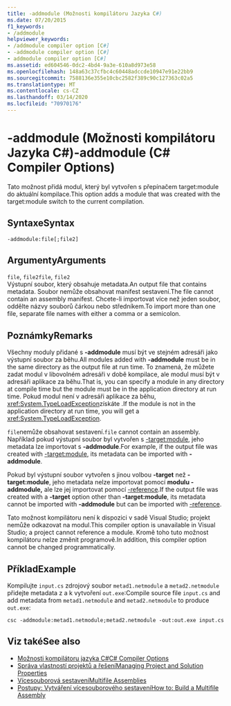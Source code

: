 ```yaml
---
title: -addmodule (Možnosti kompilátoru Jazyka C#)
ms.date: 07/20/2015
f1_keywords:
- /addmodule
helpviewer_keywords:
- /addmodule compiler option [C#]
- -addmodule compiler option [C#]
- addmodule compiler option [C#]
ms.assetid: ed604546-0dc2-4bd4-9a3e-610a8d973e58
ms.openlocfilehash: 148a63c37cfbc4c60448adccde10947e91e22bb9
ms.sourcegitcommit: 7588136e355e10cbc2582f389c90c127363c02a5
ms.translationtype: MT
ms.contentlocale: cs-CZ
ms.lasthandoff: 03/14/2020
ms.locfileid: "70970176"
---
```

# <a name="-addmodule-c-compiler-options"></a><span data-ttu-id="4e3b2-102">-addmodule (Možnosti kompilátoru Jazyka C#)</span><span class="sxs-lookup"><span data-stu-id="4e3b2-102">-addmodule (C# Compiler Options)</span></span>
<span data-ttu-id="4e3b2-103">Tato možnost přidá modul, který byl vytvořen s přepínačem target:module do aktuální kompilace.</span><span class="sxs-lookup"><span data-stu-id="4e3b2-103">This option adds a module that was created with the target:module switch to the current compilation.</span></span>  
  
## <a name="syntax"></a><span data-ttu-id="4e3b2-104">Syntaxe</span><span class="sxs-lookup"><span data-stu-id="4e3b2-104">Syntax</span></span>  
  
```console  
-addmodule:file[;file2]  
```  
  
## <a name="arguments"></a><span data-ttu-id="4e3b2-105">Argumenty</span><span class="sxs-lookup"><span data-stu-id="4e3b2-105">Arguments</span></span>  
 <span data-ttu-id="4e3b2-106">`file`, `file2`</span><span class="sxs-lookup"><span data-stu-id="4e3b2-106">`file`, `file2`</span></span>  
 <span data-ttu-id="4e3b2-107">Výstupní soubor, který obsahuje metadata.</span><span class="sxs-lookup"><span data-stu-id="4e3b2-107">An output file that contains metadata.</span></span> <span data-ttu-id="4e3b2-108">Soubor nemůže obsahovat manifest sestavení.</span><span class="sxs-lookup"><span data-stu-id="4e3b2-108">The file cannot contain an assembly manifest.</span></span> <span data-ttu-id="4e3b2-109">Chcete-li importovat více než jeden soubor, oddělte názvy souborů čárkou nebo středníkem.</span><span class="sxs-lookup"><span data-stu-id="4e3b2-109">To import more than one file, separate file names with either a comma or a semicolon.</span></span>  
  
## <a name="remarks"></a><span data-ttu-id="4e3b2-110">Poznámky</span><span class="sxs-lookup"><span data-stu-id="4e3b2-110">Remarks</span></span>  
 <span data-ttu-id="4e3b2-111">Všechny moduly přidané s **-addmodule** musí být ve stejném adresáři jako výstupní soubor za běhu.</span><span class="sxs-lookup"><span data-stu-id="4e3b2-111">All modules added with **-addmodule** must be in the same directory as the output file at run time.</span></span> <span data-ttu-id="4e3b2-112">To znamená, že můžete zadat modul v libovolném adresáři v době kompilace, ale modul musí být v adresáři aplikace za běhu.</span><span class="sxs-lookup"><span data-stu-id="4e3b2-112">That is, you can specify a module in any directory at compile time but the module must be in the application directory at run time.</span></span> <span data-ttu-id="4e3b2-113">Pokud modul není v adresáři aplikace za běhu, <xref:System.TypeLoadException>získáte .</span><span class="sxs-lookup"><span data-stu-id="4e3b2-113">If the module is not in the application directory at run time, you will get a <xref:System.TypeLoadException>.</span></span>  
  
 <span data-ttu-id="4e3b2-114">`file`nemůže obsahovat sestavení.</span><span class="sxs-lookup"><span data-stu-id="4e3b2-114">`file` cannot contain an assembly.</span></span> <span data-ttu-id="4e3b2-115">Například pokud výstupní soubor byl vytvořen s [-target:module](./target-module-compiler-option.md), jeho metadata lze importovat s **-addmodule**.</span><span class="sxs-lookup"><span data-stu-id="4e3b2-115">For example, if the output file was created with [-target:module](./target-module-compiler-option.md), its metadata can be imported with **-addmodule**.</span></span>  
  
 <span data-ttu-id="4e3b2-116">Pokud byl výstupní soubor vytvořen s jinou volbou **-target** než **-target:module**, jeho metadata nelze importovat pomocí **modulu -addmodule,** ale lze jej importovat pomocí [-reference](./reference-compiler-option.md).</span><span class="sxs-lookup"><span data-stu-id="4e3b2-116">If the output file was created with a **-target** option other than **-target:module**, its metadata cannot be imported with **-addmodule** but can be imported with [-reference](./reference-compiler-option.md).</span></span>  
  
 <span data-ttu-id="4e3b2-117">Tato možnost kompilátoru není k dispozici v sadě Visual Studio; projekt nemůže odkazovat na modul.</span><span class="sxs-lookup"><span data-stu-id="4e3b2-117">This compiler option is unavailable in Visual Studio; a project cannot reference a module.</span></span> <span data-ttu-id="4e3b2-118">Kromě toho tuto možnost kompilátoru nelze změnit programově.</span><span class="sxs-lookup"><span data-stu-id="4e3b2-118">In addition, this compiler option cannot be changed programmatically.</span></span>  
  
## <a name="example"></a><span data-ttu-id="4e3b2-119">Příklad</span><span class="sxs-lookup"><span data-stu-id="4e3b2-119">Example</span></span>  
 <span data-ttu-id="4e3b2-120">Kompilujte `input.cs` zdrojový soubor `metad1.netmodule` a `metad2.netmodule` přidejte metadata z a k vytvoření `out.exe`:</span><span class="sxs-lookup"><span data-stu-id="4e3b2-120">Compile source file `input.cs` and add metadata from `metad1.netmodule` and `metad2.netmodule` to produce `out.exe`:</span></span>  
  
```console  
csc -addmodule:metad1.netmodule;metad2.netmodule -out:out.exe input.cs  
```  
  
## <a name="see-also"></a><span data-ttu-id="4e3b2-121">Viz také</span><span class="sxs-lookup"><span data-stu-id="4e3b2-121">See also</span></span>

- [<span data-ttu-id="4e3b2-122">Možnosti kompilátoru jazyka C#</span><span class="sxs-lookup"><span data-stu-id="4e3b2-122">C# Compiler Options</span></span>](./index.md)
- [<span data-ttu-id="4e3b2-123">Správa vlastností projektů a řešení</span><span class="sxs-lookup"><span data-stu-id="4e3b2-123">Managing Project and Solution Properties</span></span>](/visualstudio/ide/managing-project-and-solution-properties)
- [<span data-ttu-id="4e3b2-124">Vícesouborová sestavení</span><span class="sxs-lookup"><span data-stu-id="4e3b2-124">Multifile Assemblies</span></span>](../../../framework/app-domains/multifile-assemblies.md)
- [<span data-ttu-id="4e3b2-125">Postupy: Vytváření vícesouborového sestavení</span><span class="sxs-lookup"><span data-stu-id="4e3b2-125">How to: Build a Multifile Assembly</span></span>](../../../framework/app-domains/build-multifile-assembly.md)
